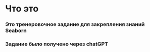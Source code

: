 # Что это
### Это тренеровочное задание для закрепления знаний Seaborn
### Задание было получено через chatGPT